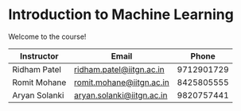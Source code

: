 # Introduction to Machine Learning

Welcome to the course!

| Instructor | Email | Phone |
|---|---|---|
| Ridham Patel | ridham.patel@iitgn.ac.in | 9712901729 |
| Romit Mohane | romit.mohane@iitgn.ac.in | 8425805555 |
| Aryan Solanki | aryan.solanki@iitgn.ac.in | 9820757441 |
